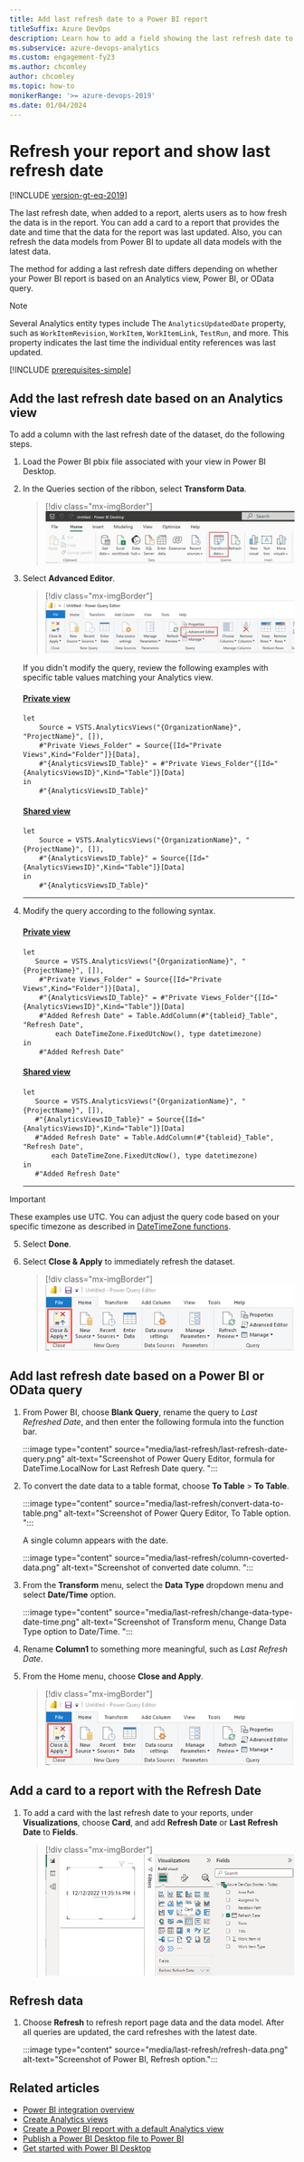 ```yaml
---
title: Add last refresh date to a Power BI report 
titleSuffix: Azure DevOps
description: Learn how to add a field showing the last refresh date to an existing Power BI report based on Analytics.  
ms.subservice: azure-devops-analytics
ms.custom: engagement-fy23
ms.author: chcomley
author: chcomley
ms.topic: how-to
monikerRange: '>= azure-devops-2019'
ms.date: 01/04/2024
---
```


# Refresh your report and show last refresh date  

[!INCLUDE [version-gt-eq-2019](../../includes/version-gt-eq-2019.md)]

The last refresh date, when added to a report, alerts users as to how fresh the data is in the report. You can add a card to a report that provides the date and time that the data for the report was last updated. Also, you can refresh the data models from Power BI to update all data models with the latest data.  

The method for adding a last refresh date differs depending on whether your Power BI report is based on an Analytics view, Power BI, or OData query.  
 
> [!NOTE]   
> Several Analytics entity types include The `AnalyticsUpdatedDate` property, such as `WorkItemRevision`, `WorkItem`, `WorkItemLink`, `TestRun`, and more. This property indicates the last time the individual entity references was last updated. 

[!INCLUDE [prerequisites-simple](../includes/analytics-prerequisites-simple.md)]

## Add the last refresh date based on an Analytics view 

To add a column with the last refresh date of the dataset, do the following steps.  

1. Load the Power BI pbix file associated with your view in Power BI Desktop.  

1. In the Queries section of the ribbon, select **Transform Data**.   

    > [!div class="mx-imgBorder"]  
    > ![Screenshot of Power BI Desktop, Home tab, Transform Data/Edit Queries.](media/edit-queries.png) 

1. Select **Advanced Editor**.  

    > [!div class="mx-imgBorder"]  
    > ![Screenshot of highlighted Advanced Editor button.](media/advanced-editor.png) 

    If you didn't modify the query, review the following examples with specific table values matching your Analytics view.

	#### [Private view](#tab/private/)
	```Query 
	let
	    Source = VSTS.AnalyticsViews("{OrganizationName}", "ProjectName}", []),
	    #"Private Views_Folder" = Source{[Id="Private Views",Kind="Folder"]}[Data],
	    #"{AnalyticsViewsID_Table}" = #"Private Views_Folder"{[Id="{AnalyticsViewsID}",Kind="Table"]}[Data]
	in
	    #"{AnalyticsViewsID_Table}"
	```
	
	#### [Shared view](#tab/shared/)
	```Query 
	let
	    Source = VSTS.AnalyticsViews("{OrganizationName}", "{ProjectName}", []),
	    #"{AnalyticsViewsID_Table}" = Source{[Id="{AnalyticsViewsID}",Kind="Table"]}[Data]
	in
	    #"{AnalyticsViewsID_Table}"
	```
	
	***

1. Modify the query according to the following syntax.  
	#### [Private view](#tab/private/)
	```Query 
	let
	   Source = VSTS.AnalyticsViews("{OrganizationName}", "{ProjectName}", []),
		#"Private Views_Folder" = Source{[Id="Private Views",Kind="Folder"]}[Data],
		#"{AnalyticsViewsID_Table}" = #"Private Views_Folder"{[Id="{AnalyticsViewsID}",Kind="Table"]}[Data]
	    #"Added Refresh Date" = Table.AddColumn(#"{tableid}_Table", "Refresh Date", 
	        each DateTimeZone.FixedUtcNow(), type datetimezone)
	in
	    #"Added Refresh Date"
	```
	
	#### [Shared view](#tab/shared/)
	```Query 
	let
	   Source = VSTS.AnalyticsViews("{OrganizationName}", "{ProjectName}", []),
	   #"{AnalyticsViewsID_Table}" = Source{[Id="{AnalyticsViewsID}",Kind="Table"]}[Data]
	   #"Added Refresh Date" = Table.AddColumn(#"{tableid}_Table", "Refresh Date", 
	       each DateTimeZone.FixedUtcNow(), type datetimezone)
	in
	   #"Added Refresh Date"
	```
	 
	***

> [!IMPORTANT]  
> These examples use UTC. You can adjust the query code based on your specific timezone as described in [DateTimeZone functions](/powerquery-m/datetimezone-functions).

5. Select **Done**.

6. Select **Close & Apply** to immediately refresh the dataset.   

	> [!div class="mx-imgBorder"]  
	> ![Screenshot of Power BI Desktop, Home, Close & Apply.](media/transform-data/powerbi-close-apply.png)   


## Add last refresh date based on a Power BI or OData query 

1. From Power BI, choose **Blank Query**, rename the query to *Last Refreshed Date*, and then enter the following formula into the function bar. 

	:::image type="content" source="media/last-refresh/last-refresh-date-query.png" alt-text="Screenshot of Power Query Editor, formula for DateTime.LocalNow for Last Refresh Date query. ":::

2. To convert the date data to a table format, choose **To Table** > **To Table**. 

	:::image type="content" source="media/last-refresh/convert-data-to-table.png" alt-text="Screenshot of Power Query Editor, To Table option. ":::

	A single column appears with the date.

	:::image type="content" source="media/last-refresh/column-coverted-data.png" alt-text="Screenshot of converted date column. ":::

3. From the **Transform** menu, select the **Data Type** dropdown menu and select **Date/Time** option. 

	:::image type="content" source="media/last-refresh/change-data-type-date-time.png" alt-text="Screenshot of Transform menu, Change Data Type option to Date/Time. ":::

4. Rename **Column1** to something more meaningful, such as *Last Refresh Date*. 

5. From the Home menu, choose **Close and Apply**. 

	> [!div class="mx-imgBorder"]  
	> ![Screenshot of Power BI Desktop, Home, Close & Apply.](media/transform-data/powerbi-close-apply.png)   

## Add a card to a report with the Refresh Date 

1. To add a card with the last refresh date to your reports, under **Visualizations**, choose **Card**, and add **Refresh Date** or **Last Refresh Date** to **Fields**.

	> [!div class="mx-imgBorder"]  
	> ![Screenshot of Power BI Desktop, Card, Refresh Date Applied.](media/last-refresh/card-visualizations.png)

## Refresh data 

1. Choose **Refresh** to refresh report page data and the data model. After all queries are updated, the card refreshes with the latest date. 

	:::image type="content" source="media/last-refresh/refresh-data.png" alt-text="Screenshot of Power BI, Refresh option.":::


## Related articles

- [Power BI integration overview](overview.md) 
- [Create Analytics views](analytics-views-create.md)
- [Create a Power BI report with a default Analytics view](create-quick-report.md)
- [Publish a Power BI Desktop file to Power BI](publish-power-bi-desktop-to-power-bi.md)
- [Get started with Power BI Desktop](/power-bi/fundamentals/desktop-getting-started)